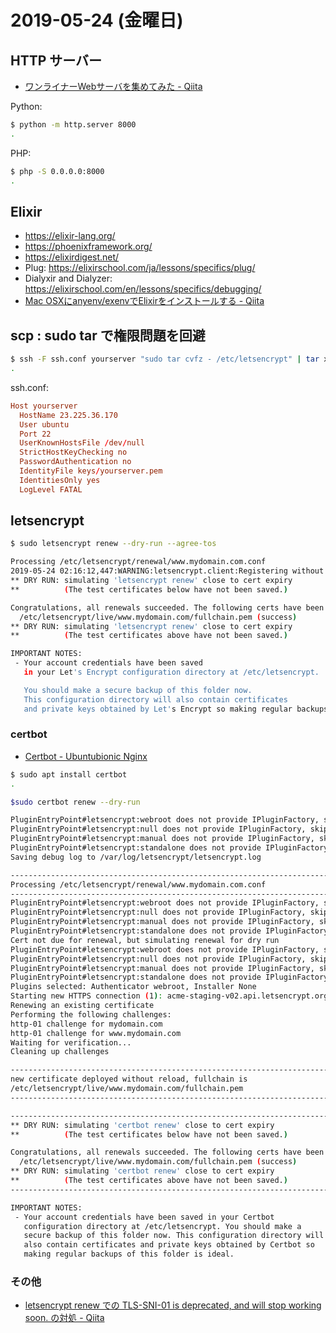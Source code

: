 # 2019-05-24 (金曜日)

## HTTP サーバー

- [ワンライナーWebサーバを集めてみた - Qiita](https://qiita.com/sudahiroshi/items/e74d61d939f18779970d)

Python:

~~~bash
$ python -m http.server 8000
.
~~~

PHP:

~~~bash
$ php -S 0.0.0.0:8000
.
~~~


## Elixir

- https://elixir-lang.org/
- https://phoenixframework.org/
- https://elixirdigest.net/
- Plug: https://elixirschool.com/ja/lessons/specifics/plug/
- Dialyxir and Dialyzer: https://elixirschool.com/en/lessons/specifics/debugging/
- [Mac OSXにanyenv/exenvでElixirをインストールする - Qiita](https://qiita.com/nownabe/items/67a27ddd23652676ffee)

## scp : sudo tar で権限問題を回避

~~~bash
$ ssh -F ssh.conf yourserver "sudo tar cvfz - /etc/letsencrypt" | tar xvfz - -C ../yourserver
.
~~~

ssh.conf:

~~~conf
Host yourserver
  HostName 23.225.36.170
  User ubuntu
  Port 22
  UserKnownHostsFile /dev/null
  StrictHostKeyChecking no
  PasswordAuthentication no
  IdentityFile keys/yourserver.pem
  IdentitiesOnly yes
  LogLevel FATAL
~~~

## letsencrypt

~~~bash
$ sudo letsencrypt renew --dry-run --agree-tos

Processing /etc/letsencrypt/renewal/www.mydomain.com.conf
2019-05-24 02:16:12,447:WARNING:letsencrypt.client:Registering without email!
** DRY RUN: simulating 'letsencrypt renew' close to cert expiry
**          (The test certificates below have not been saved.)

Congratulations, all renewals succeeded. The following certs have been renewed:
  /etc/letsencrypt/live/www.mydomain.com/fullchain.pem (success)
** DRY RUN: simulating 'letsencrypt renew' close to cert expiry
**          (The test certificates above have not been saved.)

IMPORTANT NOTES:
 - Your account credentials have been saved 
   in your Let's Encrypt configuration directory at /etc/letsencrypt.

   You should make a secure backup of this folder now. 
   This configuration directory will also contain certificates 
   and private keys obtained by Let's Encrypt so making regular backups of this folder is ideal.
~~~

### certbot

- [Certbot - Ubuntubionic Nginx](https://certbot.eff.org/lets-encrypt/ubuntubionic-nginx.html)


~~~bash
$ sudo apt install certbot
.
~~~

~~~bash
$sudo certbot renew --dry-run

PluginEntryPoint#letsencrypt:webroot does not provide IPluginFactory, skipping
PluginEntryPoint#letsencrypt:null does not provide IPluginFactory, skipping
PluginEntryPoint#letsencrypt:manual does not provide IPluginFactory, skipping
PluginEntryPoint#letsencrypt:standalone does not provide IPluginFactory, skipping
Saving debug log to /var/log/letsencrypt/letsencrypt.log

-------------------------------------------------------------------------------
Processing /etc/letsencrypt/renewal/www.mydomain.com.conf
-------------------------------------------------------------------------------
PluginEntryPoint#letsencrypt:webroot does not provide IPluginFactory, skipping
PluginEntryPoint#letsencrypt:null does not provide IPluginFactory, skipping
PluginEntryPoint#letsencrypt:manual does not provide IPluginFactory, skipping
PluginEntryPoint#letsencrypt:standalone does not provide IPluginFactory, skipping
Cert not due for renewal, but simulating renewal for dry run
PluginEntryPoint#letsencrypt:webroot does not provide IPluginFactory, skipping
PluginEntryPoint#letsencrypt:null does not provide IPluginFactory, skipping
PluginEntryPoint#letsencrypt:manual does not provide IPluginFactory, skipping
PluginEntryPoint#letsencrypt:standalone does not provide IPluginFactory, skipping
Plugins selected: Authenticator webroot, Installer None
Starting new HTTPS connection (1): acme-staging-v02.api.letsencrypt.org
Renewing an existing certificate
Performing the following challenges:
http-01 challenge for mydomain.com
http-01 challenge for www.mydomain.com
Waiting for verification...
Cleaning up challenges

-------------------------------------------------------------------------------
new certificate deployed without reload, fullchain is
/etc/letsencrypt/live/www.mydomain.com/fullchain.pem
-------------------------------------------------------------------------------

-------------------------------------------------------------------------------
** DRY RUN: simulating 'certbot renew' close to cert expiry
**          (The test certificates below have not been saved.)

Congratulations, all renewals succeeded. The following certs have been renewed:
  /etc/letsencrypt/live/www.mydomain.com/fullchain.pem (success)
** DRY RUN: simulating 'certbot renew' close to cert expiry
**          (The test certificates above have not been saved.)
-------------------------------------------------------------------------------

IMPORTANT NOTES:
 - Your account credentials have been saved in your Certbot
   configuration directory at /etc/letsencrypt. You should make a
   secure backup of this folder now. This configuration directory will
   also contain certificates and private keys obtained by Certbot so
   making regular backups of this folder is ideal.
~~~

### その他

- [letsencrypt renew での TLS-SNI-01 is deprecated, and will stop working soon. の対処 - Qiita](https://qiita.com/hidenorly/items/a40f626cc5908864f68f)
